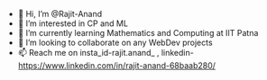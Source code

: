- 👋 Hi, I’m @Rajit-Anand
- 👀 I’m interested in CP and ML
- 🌱 I’m currently learning Mathematics and Computing at IIT Patna
- 💞️ I’m looking to collaborate on any WebDev projects
- 📫 Reach me on insta_id-rajit.anand_ , linkedin- https://www.linkedin.com/in/rajit-anand-68baab280/

<!---
Rajit-Anand/Rajit-Anand is a ✨ special ✨ repository because its `README.md` (this file) appears on your GitHub profile.
You can click the Preview link to take a look at your changes.
--->
